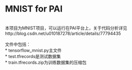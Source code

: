 # MNIST for PAI
<br>
本项目为MNIST项目，可以运行在PAI平台上，关于代码分析详见http://blog.csdn.net/u010187278/article/details/77794435
<br>
<br>
文件中包括：
<br>
* tensorflow_mnist.py主文件
<br>
* test.tfrecords是测试数据集
<br>
* train.tfrecords.zip为训练数据集的压缩包
<br>
